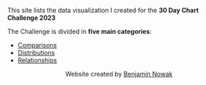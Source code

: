 This site lists the data visualization I created for the **30 Day Chart Challenge 2023**

The Challenge is divided in **five main categories**:
- [Comparisons](comparisons.md)
- [Distributions](distributions.md)
- [Relationships](relationships.md)

<center> Website created by <a href="https://twitter.com/BjnNowak">Benjamin Nowak</a> </center>
